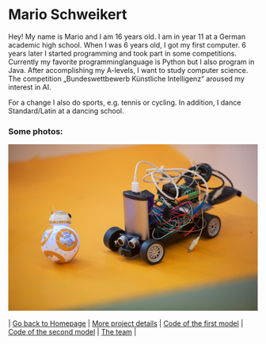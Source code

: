 # Mario Schweikert
Hey! My name is Mario and I am 16 years old. I am in year 11 at a German academic high
school. When I was 6 years old, I got my first computer. 6 years later I started
programming and took part in some competitions. Currently my favorite programminglanguage
is Python but I also program in Java. After accomplishing my A-levels, I want to
study computer science. The competition „Bundeswettbewerb Künstliche Intelligenz“
aroused my interest in AI.

For a change I also do sports, e.g. tennis or cycling. In addition, I dance Standard/Latin at
a dancing school.

### Some photos:
![](https://raw.githubusercontent.com/MatheLi/BWKI/master/posts/The_team/Foto_Roboter_Kluth.jpg)


| [Go back to Homepage](https://matheli.github.io/BWKI/) | [More project details](https://matheli.github.io/BWKI/posts/More%20details.html) | [Code of the first model](https://matheli.github.io/BWKI/posts/First_model.html) | [Code of the second model](https://matheli.github.io/BWKI/posts/Second_model.html) | [The team](https://matheli.github.io/BWKI/posts/The_team/The_team.html) |
